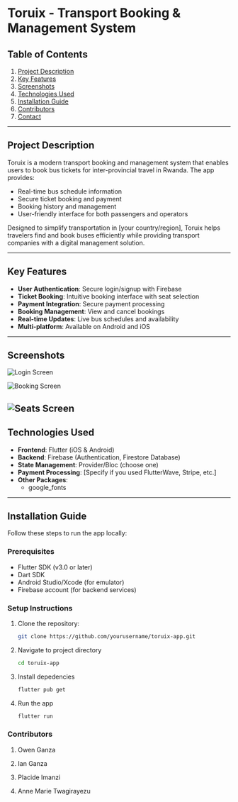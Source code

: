 # Toruix - Transport Booking & Management System

## Table of Contents

1. [Project Description](#project-description)
2. [Key Features](#key-features)
3. [Screenshots](#screenshots)
4. [Technologies Used](#technologies-used)
5. [Installation Guide](#installation-guide)
6. [Contributors](#contributors)
7. [Contact](#contact)

---

## Project Description

Toruix is a modern transport booking and management system that enables users to book bus tickets for inter-provincial travel in Rwanda. The app provides:

- Real-time bus schedule information
- Secure ticket booking and payment
- Booking history and management
- User-friendly interface for both passengers and operators

Designed to simplify transportation in [your country/region], Toruix helps travelers find and book buses efficiently while providing transport companies with a digital management solution.

---

## Key Features

- **User Authentication**: Secure login/signup with Firebase
- **Ticket Booking**: Intuitive booking interface with seat selection
- **Payment Integration**: Secure payment processing
- **Booking Management**: View and cancel bookings
- **Real-time Updates**: Live bus schedules and availability
- **Multi-platform**: Available on Android and iOS

---

## Screenshots

![Login Screen](/home/pimanzi/Downloads/Login.png)

![Booking Screen](/home/pimanzi/Downloads/booking-removebg-preview.png)

## ![Seats Screen](/home/pimanzi/Downloads/seats1-removebg-preview.png)

## Technologies Used

- **Frontend**: Flutter (iOS & Android)
- **Backend**: Firebase (Authentication, Firestore Database)
- **State Management**: Provider/Bloc (choose one)
- **Payment Processing**: [Specify if you used FlutterWave, Stripe, etc.]
- **Other Packages**:
  - google_fonts

---

## Installation Guide

Follow these steps to run the app locally:

### Prerequisites

- Flutter SDK (v3.0 or later)
- Dart SDK
- Android Studio/Xcode (for emulator)
- Firebase account (for backend services)

### Setup Instructions

1. Clone the repository:

   ```bash
   git clone https://github.com/yourusername/toruix-app.git
   ```

2. Navigate to project directory

   ```bash
   cd toruix-app
   ```

3. Install depedencies

   ```bash
   flutter pub get
   ```

4. Run the app

   ```bash
   flutter run
   ```

### Contributors

1. Owen Ganza

2. Ian Ganza

3. Placide Imanzi

4. Anne Marie Twagirayezu
